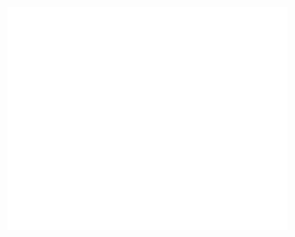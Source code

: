 <div align="center">
	<br>
	<a onclick="alert('bar');">
		<img src="header.svg" width="800" height="400">
	</a>
	<br>
</div>
